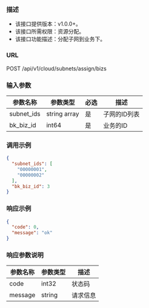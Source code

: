 ### 描述

- 该接口提供版本：v1.0.0+。
- 该接口所需权限：资源分配。
- 该接口功能描述：分配子网到业务下。

### URL

POST /api/v1/cloud/subnets/assign/bizs

### 输入参数

| 参数名称       | 参数类型         | 必选  | 描述      |
|------------|--------------|-----|---------|
| subnet_ids | string array | 是   | 子网的ID列表 |
| bk_biz_id  | int64        | 是   | 业务的ID   |

### 调用示例

```json
{
  "subnet_ids": [
    "00000001",
    "00000002"
  ],
  "bk_biz_id": 3
}
```

### 响应示例

```json
{
  "code": 0,
  "message": "ok"
}
```

### 响应参数说明

| 参数名称    | 参数类型   | 描述   |
|---------|--------|------|
| code    | int32  | 状态码  |
| message | string | 请求信息 |